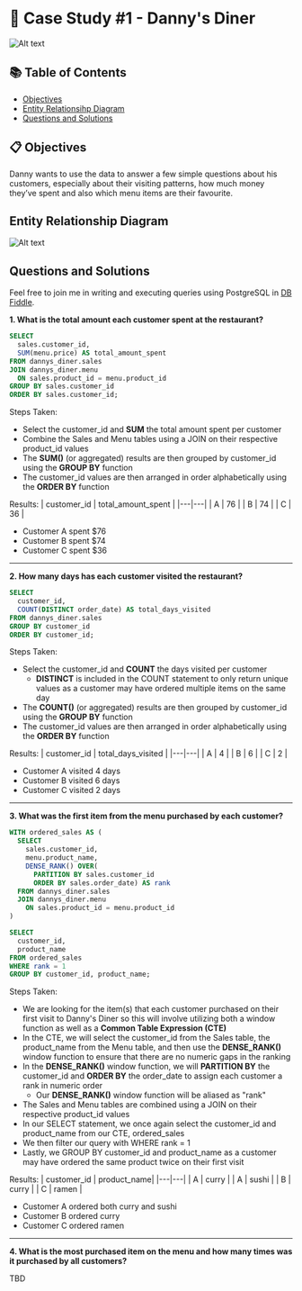 # 🍜 Case Study #1 - Danny's Diner

![Alt text](https://github.com/WongtonMein/Images/blob/main/Wk1%20-%20Danny's%20Diner%2050%25.png?raw=true)

## 📚 Table of Contents
- [Objectives](https://github.com/WongtonMein/8-Week-SQL-Challenge/blob/main/Case%20Study%20%231%20-%20Danny's%20Diner/README.md#objectives)
- [Entity Relationsihp Diagram](https://github.com/WongtonMein/8-Week-SQL-Challenge/blob/main/Case%20Study%20%231%20-%20Danny's%20Diner/README.md#entity-relationship-diagram)
- [Questions and Solutions](https://github.com/WongtonMein/8-Week-SQL-Challenge/blob/main/Case%20Study%20%231%20-%20Danny's%20Diner/README.md#questions-and-solutions)

## 📋 Objectives
Danny wants to use the data to answer a few simple questions about his customers, especially about their visiting patterns, how much money they’ve spent and also which menu items are their favourite.

## Entity Relationship Diagram

![Alt text](https://github.com/WongtonMein/Images/blob/main/Wk1%20-%20Entity%20Relationship%20Diagram.png)

## Questions and Solutions

Feel free to join me in writing and executing queries using PostgreSQL in [DB Fiddle](https://www.db-fiddle.com/f/2rM8RAnq7h5LLDTzZiRWcd/138). 

**1. What is the total amount each customer spent at the restaurant?**

```sql
SELECT
  sales.customer_id,
  SUM(menu.price) AS total_amount_spent
FROM dannys_diner.sales
JOIN dannys_diner.menu
  ON sales.product_id = menu.product_id
GROUP BY sales.customer_id
ORDER BY sales.customer_id;
```
Steps Taken:
- Select the customer_id and **SUM** the total amount spent per customer
- Combine the Sales and Menu tables using a JOIN on their respective product_id values
- The **SUM()** (or aggregated) results are then grouped by customer_id using the **GROUP BY** function
- The customer_id values are then arranged in order alphabetically using the **ORDER BY** function

Results:
| customer_id | total_amount_spent |
|---|---|
| A | 76 |
| B | 74 |
| C | 36 |

- Customer A spent $76
- Customer B spent $74
- Customer C spent $36

***

**2. How many days has each customer visited the restaurant?**

```sql
SELECT
  customer_id,
  COUNT(DISTINCT order_date) AS total_days_visited
FROM dannys_diner.sales
GROUP BY customer_id
ORDER BY customer_id;
```
Steps Taken:
 - Select the customer_id and **COUNT** the days visited per customer
   - **DISTINCT** is included in the COUNT statement to only return unique values as a customer may have ordered multiple items on the same day
 - The **COUNT()** (or aggregated) results are then grouped by customer_id using the **GROUP BY** function
 - The customer_id values are then arranged in order alphabetically using the **ORDER BY** function

Results:
| customer_id | total_days_visited |
|---|---|
| A | 4 |
| B | 6 |
| C | 2 |

- Customer A visited 4 days
- Customer B visited 6 days
- Customer C visited 2 days

***

**3. What was the first item from the menu purchased by each customer?**

```sql
WITH ordered_sales AS (
  SELECT
    sales.customer_id,
    menu.product_name,
    DENSE_RANK() OVER(
      PARTITION BY sales.customer_id
      ORDER BY sales.order_date) AS rank
  FROM dannys_diner.sales
  JOIN dannys_diner.menu
    ON sales.product_id = menu.product_id
)

SELECT
  customer_id,
  product_name
FROM ordered_sales
WHERE rank = 1
GROUP BY customer_id, product_name;
```
Steps Taken:
 - We are looking for the item(s) that each customer purchased on their first visit to Danny's Diner so this will involve utilizing both a window function as well as a **Common Table Expression (CTE)**
 - In the CTE, we will select the customer_id from the Sales table, the product_name from the Menu table, and then use the **DENSE_RANK()** window function to ensure that there are no numeric gaps in the ranking
 - In the **DENSE_RANK()** window function, we will **PARTITION BY** the customer_id and **ORDER BY** the order_date to assign each customer a rank in numeric order
   - Our **DENSE_RANK()** window function will be aliased as "rank"
 - The Sales and Menu tables are combined using a JOIN on their respective product_id values
 - In our SELECT statement, we once again select the customer_id and product_name from our CTE, ordered_sales
 - We then filter our query with WHERE rank = 1
 - Lastly, we GROUP BY customer_id and product_name as a customer may have ordered the same product twice on their first visit

Results:
| customer_id | product_name|
|---|---|
| A | curry |
| A | sushi |
| B | curry |
| C | ramen |

- Customer A ordered both curry and sushi
- Customer B ordered curry
- Customer C ordered ramen

***

**4. What is the most purchased item on the menu and how many times was it purchased by all customers?**

TBD
